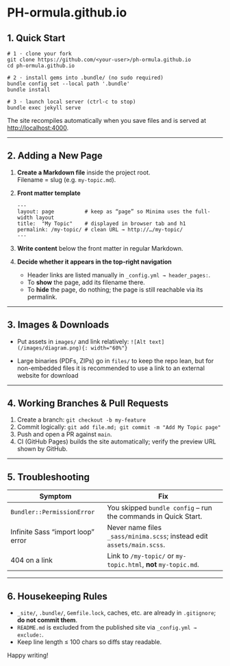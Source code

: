 # PH-ormula.github.io

## 1. Quick Start

```
# 1 · clone your fork
git clone https://github.com/<your-user>/ph-ormula.github.io
cd ph-ormula.github.io

# 2 · install gems into .bundle/ (no sudo required)
bundle config set --local path '.bundle'
bundle install

# 3 · launch local server (ctrl-c to stop)
bundle exec jekyll serve
```

The site recompiles automatically when you save files and is served at <http://localhost:4000>.

---

## 2. Adding a New Page

1. **Create a Markdown file** inside the project root.  
   Filename = slug (e.g. `my-topic.md`).

2. **Front matter template**

   ```
   ---
   layout: page          # keep as “page” so Minima uses the full-width layout
   title:  "My Topic"    # displayed in browser tab and h1
   permalink: /my-topic/ # clean URL → http://…/my-topic/
   ---
   ```

3. **Write content** below the front matter in regular Markdown.

4. **Decide whether it appears in the top-right navigation**  
   - Header links are listed manually in `_config.yml → header_pages:`.
   - To **show** the page, add its filename there.
   - To **hide** the page, do nothing; the page is still reachable via its permalink.

---

## 3. Images & Downloads

- Put assets in `images/` and link relatively: `![Alt text](/images/diagram.png){: width="60%"}`

- Large binaries (PDFs, ZIPs) go in `files/` to keep the repo lean, but for non-embedded files it is recommended to use a link to an external website for download

---

## 4. Working Branches & Pull Requests

1. Create a branch: `git checkout -b my-feature`
2. Commit logically: `git add file.md; git commit -m "Add My Topic page"`
3. Push and open a PR against `main`.
4. CI (GitHub Pages) builds the site automatically; verify the preview URL shown by GitHub.

---

## 5. Troubleshooting

| Symptom                           | Fix                                                               |
| --------------------------------- | ----------------------------------------------------------------- |
| `Bundler::PermissionError`        | You skipped `bundle config` – run the commands in Quick Start.    |
| Infinite Sass “import loop” error | Never name files `_sass/minima.scss`; instead edit `assets/main.scss`. |
| 404 on a link                     | Link to `/my-topic/` or `my-topic.html`, **not** `my-topic.md`.   |

---

## 6. Housekeeping Rules

* `_site/`, `.bundle/`, `Gemfile.lock`, caches, etc. are already in `.gitignore`; **do not commit them**.  
* `README.md` is excluded from the published site via `_config.yml → exclude:`.  
* Keep line length ≤ 100 chars so diffs stay readable.

Happy writing!
